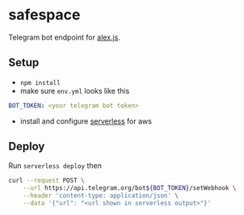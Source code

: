 safespace
=========

Telegram bot endpoint for [alex.js](https://alexjs.com/).

Setup
-----

* `npm install`
* make sure `env.yml` looks like this
```yaml
BOT_TOKEN: <your telegram bot token>
```
* install and configure [serverless](https://www.serverless.com/) for aws

Deploy
------

Run `serverless deploy` then
```bash
curl --request POST \
    --url https://api.telegram.org/bot${BOT_TOKEN}/setWebhook \
    --header 'content-type: application/json' \
    --data '{"url": "<url shown in serverless output>"}'
```
